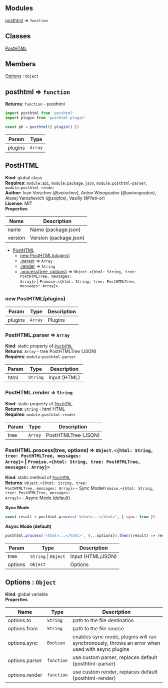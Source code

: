 ## Modules

<dl>
<dt><a href="#module_posthtml">posthtml</a> ⇒ <code>function</code></dt>
<dd></dd>
</dl>

## Classes

<dl>
<dt><a href="#PostHTML">PostHTML</a></dt>
<dd></dd>
</dl>

## Members

<dl>
<dt><a href="#Options">Options</a> : <code>Object</code></dt>
<dd></dd>
</dl>

<a name="module_posthtml"></a>

## posthtml ⇒ <code>function</code>
**Returns**: <code>function</code> - posthtml

```js
import posthtml from 'posthtml'
import plugin from 'posthtml-plugin'

const ph = posthtml([ plugin() ])
```  

| Param | Type |
| --- | --- |
| plugins | <code>Array</code> | 

<a name="PostHTML"></a>

## PostHTML
**Kind**: global class  
**Requires**: <code>module:api</code>, <code>module:package.json</code>, <code>module:posthtml-parser</code>, <code>module:posthtml-render</code>  
**Author:** Ivan Voischev (@voischev),
        Anton Winogradov (@awinogradov),
        Alexej Yaroshevich (@zxqfox),
        Vasiliy (@Yeti-or)  
**License**: MIT  
**Properties**

| Name | Description |
| --- | --- |
| name | Name (package.json) |
| version | Version (package.json) |


* [PostHTML](#PostHTML)
    * [new PostHTML(plugins)](#new_PostHTML_new)
    * [.parser](#PostHTML.parser) ⇒ <code>Array</code>
    * [.render](#PostHTML.render) ⇒ <code>String</code>
    * [.process(tree, options)](#PostHTML.process) ⇒ <code>Object.&lt;{html: String, tree: PostHTMLTree, messages: Array}&gt;</code> &#124; <code>Promise.&lt;{html: String, tree: PostHTMLTree, messages: Array}&gt;</code>

<a name="new_PostHTML_new"></a>

### new PostHTML(plugins)

| Param | Type | Description |
| --- | --- | --- |
| plugins | <code>Array</code> | Plugins |

<a name="PostHTML.parser"></a>

### PostHTML.parser ⇒ <code>Array</code>
**Kind**: static property of <code>[PostHTML](#PostHTML)</code>  
**Returns**: <code>Array</code> - tree  PostHTMLTree (JSON)  
**Requires**: <code>module:posthtml-parser</code>  

| Param | Type | Description |
| --- | --- | --- |
| html | <code>String</code> | Input (HTML) |

<a name="PostHTML.render"></a>

### PostHTML.render ⇒ <code>String</code>
**Kind**: static property of <code>[PostHTML](#PostHTML)</code>  
**Returns**: <code>String</code> - html  HTML  
**Requires**: <code>module:posthtml-render</code>  

| Param | Type | Description |
| --- | --- | --- |
| tree | <code>Array</code> | PostHTMLTree (JSON) |

<a name="PostHTML.process"></a>

### PostHTML.process(tree, options) ⇒ <code>Object.&lt;{html: String, tree: PostHTMLTree, messages: Array}&gt;</code> &#124; <code>Promise.&lt;{html: String, tree: PostHTMLTree, messages: Array}&gt;</code>
**Kind**: static method of <code>[PostHTML](#PostHTML)</code>  
**Returns**: <code>Object.&lt;{html: String, tree: PostHTMLTree, messages: Array}&gt;</code> - Sync Mode<code>Promise.&lt;{html: String, tree: PostHTMLTree, messages: Array}&gt;</code> - Async Mode (default)

**Sync Mode**
```js
const result = posthtml.process('<html>...</html>', { sync: true })
```

**Async Mode (default)**
```js
posthtml.process('<html>...</html>', {...options}).then((result) => result))
```  

| Param | Type | Description |
| --- | --- | --- |
| tree | <code>String</code> &#124; <code>Object</code> | Input (HTML/JSON) |
| options | <code>Object</code> | Options |

<a name="Options"></a>

## Options : <code>Object</code>
**Kind**: global variable  
**Properties**

| Name | Type | Description |
| --- | --- | --- |
| options.to | <code>String</code> | path to the file destination |
| options.from | <code>String</code> | path to the file source |
| options.sync | <code>Boolean</code> | enables sync mode, plugins will run synchronously, throws an error when used with async plugins |
| options.parser | <code>function</code> | use custom parser, replaces default (posthtml-parser) |
| options.render | <code>function</code> | use custom render, replaces default (posthtml-render) |


